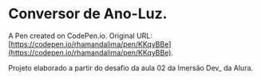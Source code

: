 # Conversor de Ano-Luz.

A Pen created on CodePen.io. Original URL: [https://codepen.io/rhamandalima/pen/KKqyBBe](https://codepen.io/rhamandalima/pen/KKqyBBe).

Projeto elaborado a partir do desafio da aula 02 da Imersão Dev_ da Alura.
